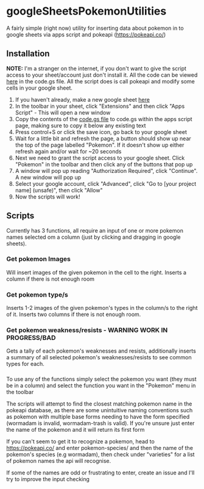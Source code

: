 # googleSheetsPokemonUtilities

A fairly simple (right now) utility for inserting data about pokemon in to google sheets via apps script and pokeapi (https://pokeapi.co/)

## Installation

**NOTE:** I'm a stranger on the internet, if you don't want to give the script access to your sheet/account just don't install it. All the code can be viewed  [here](https://github.com/Aeiiry/googleSheetsPokemonUtilities/blob/main/code.gs) in the code.gs file. All the script does is call pokeapi and modify some cells in your google sheet.

1. If you haven't already, make a new google sheet [here](https://sheets.google.com/)
2. In the toolbar in your sheet, click "Extensions" and then click "Apps Script" - This will open a new window
3. Copy the contents of the [code.gs file](https://github.com/Aeiiry/googleSheetsPokemonUtilities/blob/main/code.gs) to code.gs within the apps script page, making sure to copy it below any existing text
4. Press control+S or click the save icon, go back to your google sheet
5. Wait for a little bit and refresh the page, a button should show up near the top of the page labelled "Pokemon". If it doesn't show up either refresh again and/or wait for ~20 seconds
6. Next we need to grant the script access to your google sheet. Click "Pokemon" in the toolbar and then click any of the buttons that pop up
7. A window will pop up reading "Authorization Required", click "Continue". A new window will pop up
8. Select your google account, click "Advanced", click "Go to [your project name] (unsafe)", then click "Allow"
9. Now the scripts will work!

## Scripts

Currently has 3 functions, all require an input of one or more pokemon names selected om a column (just by clicking and dragging in google sheets).

### Get pokemon Images
Will insert images of the given pokemon in the cell to the right. Inserts a column if there is not enough room

### Get pokemon type/s
Inserts 1-2 images of the given pokemon's types in the column/s to the right of it. Inserts two columns if there is not enough room.

### Get pokemon weakness/resists - WARNING WORK IN PROGRESS/BAD
Gets a tally of each pokemon's weaknesses and resists, additionally inserts a summary of all selected pokemon's weaknesses/resists to see common types for each.

###

To use any of the functions simply select the pokemon you want (they must be in a column) and select the function you want in the "Pokemon" menu in the toolbar

The scripts will attempt to find the closest matching pokemon name in the pokeapi database, as there are some unintuitive naming conventions such as pokemon with multiple base forms needing to have the form specified (wormadam is invalid, wormadam-trash is valid). If you're unsure just enter the name of the pokemon and it will return its first form

If you can't seem to get it to recognize a pokemon, head to https://pokeapi.co/ and enter pokemon-species/ and then the name of the pokemon's species (e.g wormadam), then check under "varieties" for a list of pokemon names the api will recognise. 

If some of the names are odd or frustrating to enter, create an issue and I'll try to improve the input checking
